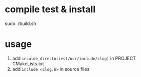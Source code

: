 # compile test & install
sudo ./build.sh

# usage
1. add `inculde_directories(/usr/include/clog)` in PROJECT CMakeLists.txt
2. add `include <clog.h>` in source files